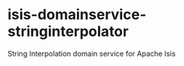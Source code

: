isis-domainservice-stringinterpolator
=====================================

String Interpolation domain service for Apache Isis
